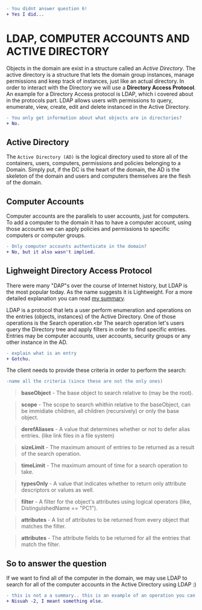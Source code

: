 ```diff
- You didnt answer question 6!
+ Yes I did...
```
# LDAP, COMPUTER ACCOUNTS AND ACTIVE DIRECTORY

Objects in the domain are exist in a structure called an *Active Directory*. The active directory is a structure that lets the domain group instances, manage permissions and keep track of instances, just like an actual directory. In order to interact with the Directory we will use a **Directory Access Protocol**. An example for a Directory Access protocol is LDAP, which i covered about in the protocols part. LDAP allows users with permissions to query, enumerate, view, create, edit and delete instanced in the Active Directory.

```diff
- You only get information about what objects are in directories?
+ No.
```

## Active Directory

The `Active Directory (AD)` is the logical directory used to store all of the containers, users, computers, permissions and policies belonging to a Domain. Simply put, if the DC is the heart of the domain, the AD is the skeleton of the domain and users and computers themselves are the flesh of the domain.


## Computer Accounts

Computer accounts are the parallels to user accounts, just for computers. To add a computer to the domain it has to have a computer account, using those accounts we can apply policies and permissions to specific computers or computer groups.
```diff
- Only computer accounts authenticate in the domain?
+ No, but it also wasn't implied.
```

## Lighweight Directory Access Protocol

There were many "DAP"s over the course of Internet history, but LDAP is the most popular today. As the name suggests it is Lightweight. For a more detailed explanation you can read [my summary](https://github.com/TimonLevy/Networking/blob/main/03.%20Bigous%20Protocolous.md#lighweight-directory-access-protocol-aka-ldap).

LDAP is a protocol that lets a user perform enumeration and operations on the entries (objects, instances) of the Active Directory. One of those operations is the Search operation.<br
The search operation let's users query the Directory tree and apply filters in order to find specific entries. Entries may be computer accounts, user accounts, security groups or any other instance in the AD.
```diff
- explain what is an entry
+ Gotchu.
```

The client needs to provide these criteria in order to perform the search:
```diff
-name all the criteria (since these are not the only ones)
```

> **baseObject** - The base object to search relative to (may be the root).

> **scope** - The scope to search whithin relative to the baseObject, can be immidiate children, all children (recursively) or only the base object.

> **derefAliases** - A value that determines whether or not to defer alias entries. (like link files in a file system)

> **sizeLimit** - The maximum amount of entries to be returned as a result of the search operation.

> **timeLimit** - The maximum amount of time for a search operation to take.

> **typesOnly** - A value that indicates whether to return only attribute descriptors or values as well.

> **filter** - A filter for the object's attributes using logical operators (like, DistinguishedName == "PC1").

> **attributes** - A list of attributes to be returned from every object that matches the filter.

> **attributes** - The attribute fields to be returned for all the entries that match the filter.


## So to answer the question

If we want to find all of the computer in the domain, we may use LDAP to search for all of the computer accounts in the Active Directory using LDAP :)

```diff
- this is not a a summary.. this is an example of an operation you can do
+ Nisuah -2, I meant something else.
```

